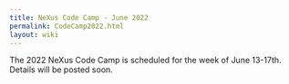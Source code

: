 ```yaml
---
title: NeXus Code Camp - June 2022
permalink: CodeCamp2022.html
layout: wiki
---
```


The 2022 NeXus Code Camp is scheduled for the week of June 13-17th. Details will be posted soon.
